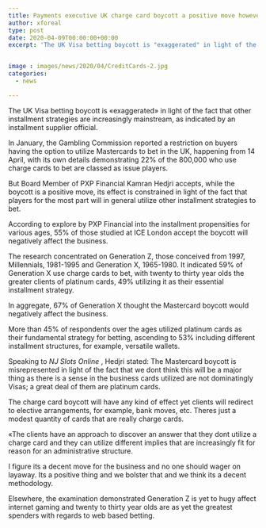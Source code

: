 ```yaml
---
title: Payments executive UK charge card boycott a positive move however misrepresented
author: xforeal 
type: post
date: 2020-04-09T00:00:00+00:00
excerpt: 'The UK Visa betting boycott is "exaggerated" in light of the fact that other installment strategies are increasingly mainstream, as indicated by an installment supplier executive '


image : images/news/2020/04/CreditCards-2.jpg
categories:
  - news

---
```

The UK Visa betting boycott is &#171;exaggerated&#187; in light of the fact that other installment strategies are increasingly mainstream, as indicated by an installment supplier official. 

In January, the Gambling Commission reported a restriction on buyers having the option to utilize Mastercards to bet in the UK, happening from 14 April, with its own details demonstrating 22&percnt; of the 800,000 who use charge cards to bet are classed as issue players. 

But Board Member of PXP Financial Kamran Hedjri accepts, while the boycott is a positive move, its effect is constrained in light of the fact that players for the most part will in general utilize other installment strategies to bet. 

According to explore by PXP Financial into the installment propensities for various ages, 55&percnt; of those studied at ICE London accept the boycott will negatively affect the business. 

The research concentrated on Generation Z, those conceived from 1997, Millennials, 1981-1995 and Generation X, 1965-1980. It indicated 59&percnt; of Generation X use charge cards to bet, with twenty to thirty year olds the greater clients of platinum cards, 49&percnt; utilizing it as their essential installment strategy. 

In aggregate, 67&percnt; of Generation X thought the Mastercard boycott would negatively affect the business. 

More than 45&percnt; of respondents over the ages utilized platinum cards as their fundamental strategy for betting, ascending to 53&percnt; including different installment structures, for example, versatile wallets. 

Speaking to _NJ Slots Online_ , Hedjri stated: The Mastercard boycott is misrepresented in light of the fact that we dont think this will be a major thing as there is a sense in the business cards utilized are not dominatingly Visas; a great deal of them are platinum cards. 

The charge card boycott will have any kind of effect yet clients will redirect to elective arrangements, for example, bank moves, etc. Theres just a modest quantity of cards that are really charge cards. 

&#171;The clients have an approach to discover an answer that they dont utilize a charge card and they can utilize different implies that are increasingly fit for reason for an administrative structure. 

I figure its a decent move for the business and no one should wager on layaway. Its a positive thing and we bolster that and we think its a decent methodology. 

Elsewhere, the examination demonstrated Generation Z is yet to hugy affect internet gaming and twenty to thirty year olds are as yet the greatest spenders with regards to web based betting.